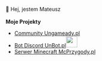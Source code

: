 👋 Hej, jestem Mateusz
<br>
<br>
<b>Moje Projekty</b>
<ul>
<li>
<a href="https://ungameady.pl">Community Ungameady.pl</a>
</li>
<li>
<a href="https://unbot.pl">Bot Discord UnBot.pl</a><img src="https://unbot.pl/img/graphics/logo.png" height="30px" width="auto"/>
</li>
<li>
<a href="https://mcprzygody.pl">Serwer Minecraft McPrzygody.pl</a>
</li>
</ul>
